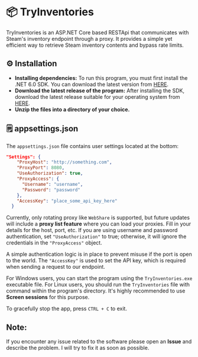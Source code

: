 # 📦 TryInventories
TryInventories is an ASP.NET Core based RESTApi that communicates with Steam's inventory endpoint through a proxy. It provides a simple yet efficient way to retrieve Steam inventory contents and bypass rate limits.

## ⚙️ Installation
- **Installing dependencies:** To run this program, you must first install the .NET 6.0 SDK. You can download the latest version from [HERE](https://download.visualstudio.microsoft.com/download/pr/56785524-dcd2-425a-8a95-3c2ee607b22f/e32ce2d12821f85c7d5e9cdee5ff5264/dotnet-sdk-6.0.411-win-x64.exe).
- **Download the latest release of the program:** After installing the SDK, download the latest release suitable for your operating system from [HERE](https://github.com/TryHardDo/TryInventories/releases).
- **Unzip the files into a directory of your choice.**

## 🗒️ appsettings.json
The `appsettings.json` file contains user settings located at the bottom:
```json
"Settings": {
    "ProxyHost": "http://something.com",
    "ProxyPort": 8080,
    "UseAuthorization": true,
    "ProxyAccess": {
      "Username": "username",
      "Password": "password"
    },
    "AccessKey": "place_some_api_key_here"
  }
```

Currently, only rotating proxy like `WebShare` is supported, but future updates will include a **proxy list feature** where you can load your proxies. Fill in your details for the host, port, etc. If you are using username and password authentication, set `"UseAuthorization"` to true; otherwise, it will ignore the credentials in the `"ProxyAccess"` object.

A simple authentication logic is in place to prevent misuse if the port is open to the world. The `"AccessKey"` is used to set the API key, which is required when sending a request to our endpoint.

For Windows users, you can start the program using the `TryInventories.exe` executable file. For Linux users, you should run the `TryInventories` file with command within the program's directory. It's highly recommended to use **Screen sessions** for this purpose.

To gracefully stop the app, press `CTRL + C` to exit.

## Note:
If you encounter any issue related to the software please open an **Issue** and describe the problem. I will try to fix it as soon as possible.
